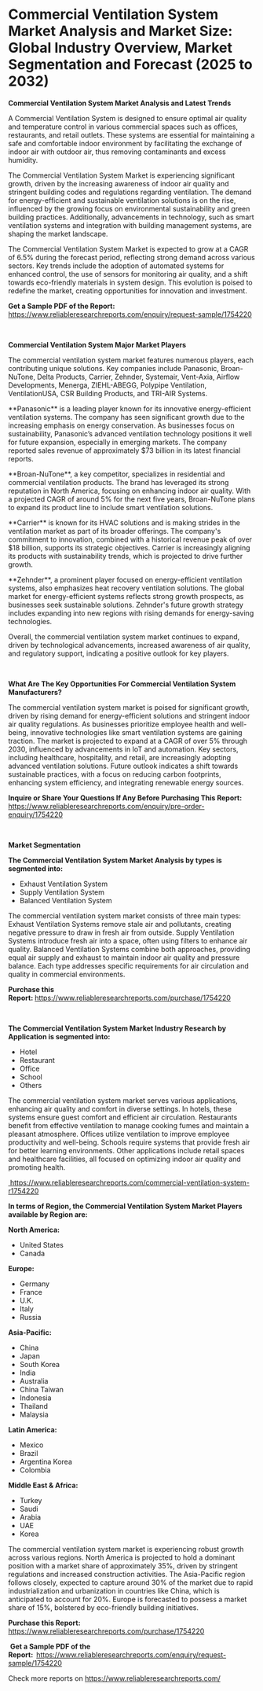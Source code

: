 <p><h1>Commercial Ventilation System Market Analysis and Market Size: Global Industry Overview, Market Segmentation and Forecast (2025 to 2032)</h1></p><p><strong>Commercial Ventilation System Market Analysis and Latest Trends</strong></p>
<p><p>A Commercial Ventilation System is designed to ensure optimal air quality and temperature control in various commercial spaces such as offices, restaurants, and retail outlets. These systems are essential for maintaining a safe and comfortable indoor environment by facilitating the exchange of indoor air with outdoor air, thus removing contaminants and excess humidity.</p><p>The Commercial Ventilation System Market is experiencing significant growth, driven by the increasing awareness of indoor air quality and stringent building codes and regulations regarding ventilation. The demand for energy-efficient and sustainable ventilation solutions is on the rise, influenced by the growing focus on environmental sustainability and green building practices. Additionally, advancements in technology, such as smart ventilation systems and integration with building management systems, are shaping the market landscape.</p><p>The Commercial Ventilation System Market is expected to grow at a CAGR of 6.5% during the forecast period, reflecting strong demand across various sectors. Key trends include the adoption of automated systems for enhanced control, the use of sensors for monitoring air quality, and a shift towards eco-friendly materials in system design. This evolution is poised to redefine the market, creating opportunities for innovation and investment.</p></p>
<p><strong>Get a Sample PDF of the Report:&nbsp;</strong> <a href="https://www.reliableresearchreports.com/enquiry/request-sample/1754220?utm_campaign=2487&utm_medium=2&utm_source=Github&utm_content=ia&utm_term=09042025&utm_id=commercial-ventilation-system">https://www.reliableresearchreports.com/enquiry/request-sample/1754220</a></p>
<p>&nbsp;</p>
<p><strong>Commercial Ventilation System Major Market Players</strong></p>
<p><p>The commercial ventilation system market features numerous players, each contributing unique solutions. Key companies include Panasonic, Broan-NuTone, Delta Products, Carrier, Zehnder, Systemair, Vent-Axia, Airflow Developments, Menerga, ZIEHL-ABEGG, Polypipe Ventilation, VentilationUSA, CSR Building Products, and TRI-AIR Systems.</p><p>**Panasonic** is a leading player known for its innovative energy-efficient ventilation systems. The company has seen significant growth due to the increasing emphasis on energy conservation. As businesses focus on sustainability, Panasonic’s advanced ventilation technology positions it well for future expansion, especially in emerging markets. The company reported sales revenue of approximately $73 billion in its latest financial reports.</p><p>**Broan-NuTone**, a key competitor, specializes in residential and commercial ventilation products. The brand has leveraged its strong reputation in North America, focusing on enhancing indoor air quality. With a projected CAGR of around 5% for the next five years, Broan-NuTone plans to expand its product line to include smart ventilation solutions.</p><p>**Carrier** is known for its HVAC solutions and is making strides in the ventilation market as part of its broader offerings. The company's commitment to innovation, combined with a historical revenue peak of over $18 billion, supports its strategic objectives. Carrier is increasingly aligning its products with sustainability trends, which is projected to drive further growth.</p><p>**Zehnder**, a prominent player focused on energy-efficient ventilation systems, also emphasizes heat recovery ventilation solutions. The global market for energy-efficient systems reflects strong growth prospects, as businesses seek sustainable solutions. Zehnder's future growth strategy includes expanding into new regions with rising demands for energy-saving technologies.</p><p>Overall, the commercial ventilation system market continues to expand, driven by technological advancements, increased awareness of air quality, and regulatory support, indicating a positive outlook for key players.</p></p>
<p>&nbsp;</p>
<p><strong>What Are The Key Opportunities For Commercial Ventilation System Manufacturers?</strong></p>
<p><p>The commercial ventilation system market is poised for significant growth, driven by rising demand for energy-efficient solutions and stringent indoor air quality regulations. As businesses prioritize employee health and well-being, innovative technologies like smart ventilation systems are gaining traction. The market is projected to expand at a CAGR of over 5% through 2030, influenced by advancements in IoT and automation. Key sectors, including healthcare, hospitality, and retail, are increasingly adopting advanced ventilation solutions. Future outlook indicates a shift towards sustainable practices, with a focus on reducing carbon footprints, enhancing system efficiency, and integrating renewable energy sources.</p></p>
<p><strong>Inquire or Share Your Questions If Any Before Purchasing This Report:</strong> <a href="https://www.reliableresearchreports.com/enquiry/pre-order-enquiry/1754220?utm_campaign=2487&utm_medium=2&utm_source=Github&utm_content=ia&utm_term=09042025&utm_id=commercial-ventilation-system">https://www.reliableresearchreports.com/enquiry/pre-order-enquiry/1754220</a></p>
<p>&nbsp;</p>
<p><strong>Market Segmentation</strong></p>
<p><strong>The Commercial Ventilation System Market Analysis by types is segmented into:</strong></p>
<p><ul><li>Exhaust Ventilation System</li><li>Supply Ventilation System</li><li>Balanced Ventilation System</li></ul></p>
<p><p>The commercial ventilation system market consists of three main types: Exhaust Ventilation Systems remove stale air and pollutants, creating negative pressure to draw in fresh air from outside. Supply Ventilation Systems introduce fresh air into a space, often using filters to enhance air quality. Balanced Ventilation Systems combine both approaches, providing equal air supply and exhaust to maintain indoor air quality and pressure balance. Each type addresses specific requirements for air circulation and quality in commercial environments.</p></p>
<p><strong>Purchase this Report:&nbsp;</strong><a href="https://www.reliableresearchreports.com/purchase/1754220?utm_campaign=2487&utm_medium=2&utm_source=Github&utm_content=ia&utm_term=09042025&utm_id=commercial-ventilation-system">https://www.reliableresearchreports.com/purchase/1754220</a></p>
<p>&nbsp;</p>
<p><strong>The Commercial Ventilation System Market Industry Research by Application is segmented into:</strong></p>
<p><ul><li>Hotel</li><li>Restaurant</li><li>Office</li><li>School</li><li>Others</li></ul></p>
<p><p>The commercial ventilation system market serves various applications, enhancing air quality and comfort in diverse settings. In hotels, these systems ensure guest comfort and efficient air circulation. Restaurants benefit from effective ventilation to manage cooking fumes and maintain a pleasant atmosphere. Offices utilize ventilation to improve employee productivity and well-being. Schools require systems that provide fresh air for better learning environments. Other applications include retail spaces and healthcare facilities, all focused on optimizing indoor air quality and promoting health.</p></p>
<p><a href="https://www.reliableresearchreports.com/commercial-ventilation-system-r1754220?utm_campaign=2487&utm_medium=2&utm_source=Github&utm_content=ia&utm_term=09042025&utm_id=commercial-ventilation-system">&nbsp;https://www.reliableresearchreports.com/commercial-ventilation-system-r1754220</a></p>
<p><strong>In terms of Region, the Commercial Ventilation System Market Players available by Region are:</strong></p>
<p>
    <p> <strong> North America: </strong>
        <ul>
            <li>United States</li>
            <li>Canada</li>
        </ul>
        </p> 
    <p> <strong> Europe: </strong>
        <ul>
            <li>Germany</li>
            <li>France</li>
            <li>U.K.</li>
            <li>Italy</li>
            <li>Russia</li>
        </ul>
        </p> 
    <p> <strong> Asia-Pacific: </strong>
        <ul>
            <li>China</li>
            <li>Japan</li>
            <li>South Korea</li>
            <li>India</li>
            <li>Australia</li>
            <li>China Taiwan</li>
            <li>Indonesia</li>
            <li>Thailand</li>
            <li>Malaysia</li>
        </ul>
        </p> 
    <p> <strong> Latin America: </strong>
        <ul>
            <li>Mexico</li>
            <li>Brazil</li>
            <li>Argentina Korea</li>
            <li>Colombia</li>
        </ul>
        </p> 
    <p> <strong> Middle East & Africa: </strong>
        <ul>
            <li>Turkey</li>
            <li>Saudi</li>
            <li>Arabia</li>
            <li>UAE</li>
            <li>Korea</li>
        </ul>
    </p>
    </p>
<p><p>The commercial ventilation system market is experiencing robust growth across various regions. North America is projected to hold a dominant position with a market share of approximately 35%, driven by stringent regulations and increased construction activities. The Asia-Pacific region follows closely, expected to capture around 30% of the market due to rapid industrialization and urbanization in countries like China, which is anticipated to account for 20%. Europe is forecasted to possess a market share of 15%, bolstered by eco-friendly building initiatives.</p></p>
<p><strong>Purchase this Report: </strong><a href="https://www.reliableresearchreports.com/purchase/1754220?utm_campaign=2487&utm_medium=2&utm_source=Github&utm_content=ia&utm_term=09042025&utm_id=commercial-ventilation-system">https://www.reliableresearchreports.com/purchase/1754220</a></p>
<p>&nbsp;<strong>Get a Sample PDF of the Report:&nbsp;&nbsp;</strong><a href="https://www.reliableresearchreports.com/enquiry/request-sample/1754220?utm_campaign=2487&utm_medium=2&utm_source=Github&utm_content=ia&utm_term=09042025&utm_id=commercial-ventilation-system">https://www.reliableresearchreports.com/enquiry/request-sample/1754220</a></p>
<p><strong></strong></p>
<p>Check more reports on <a href="https://www.reliableresearchreports.com/?utm_campaign=2487&utm_medium=2&utm_source=Github&utm_content=ia&utm_term=09042025&utm_id=commercial-ventilation-system">https://www.reliableresearchreports.com/</a></p>